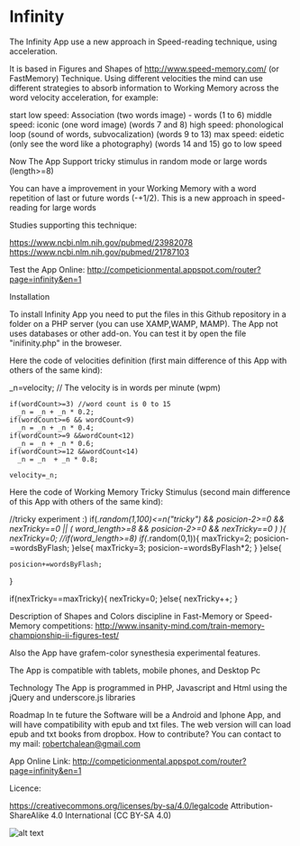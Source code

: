 # Infinity
The Infinity App use a new approach in Speed-reading technique, using acceleration.

It is based in Figures and Shapes of http://www.speed-memory.com/ (or FastMemory) Technique. Using different velocities the mind can use different strategies to absorb information to Working Memory across the word velocity acceleration, for example:

start
low speed: Association (two words image) - words (1 to 6)
middle speed: iconic (one word image) (words 7 and 8)
high speed: phonological loop (sound of words, subvocalization) (words 9 to 13)
max speed: eidetic (only see the word like a photography) (words 14 and 15)
go to low speed

Now The App Support tricky stimulus in random mode or large words (length>=8)

You can have a improvement in your Working Memory with a word repetition of last or future words (-+1/2). This is a new approach in speed-reading for large words

Studies supporting this technique:

https://www.ncbi.nlm.nih.gov/pubmed/23982078
https://www.ncbi.nlm.nih.gov/pubmed/21787103

Test the App Online: http://competicionmental.appspot.com/router?page=infinity&en=1

Installation

To install Infinity App you need to put the files in this Github repository in a folder on a PHP server (you can use XAMP,WAMP, MAMP). The App not uses databases or other add-on. You can test it by open the file "inifinity.php" in the broweser.

Here the code of velocities definition (first main difference of this App with others of the same kind):

  _n=velocity; // The velocity is in words per minute (wpm)

    if(wordCount>=3) //word count is 0 to 15
      _n = _n + _n * 0.2;
    if(wordCount>=6 && wordCount<9)
      _n = _n + _n * 0.4;
    if(wordCount>=9 &&wordCount<12)
      _n = _n + _n * 0.6;
    if(wordCount>=12 &&wordCount<14)
      _n = _n  + _n * 0.8;

    velocity=_n;
    
Here the code of Working Memory Tricky Stimulus (second main difference of this App with others of the same kind):

  //tricky experiment :)
  if(_.random(1,100)<=n("tricky") && posicion-2>=0 && nexTricky==0 || ( word_length>=8 && posicion-2>=0 && nexTricky==0 ) ){
    nexTricky=0;
    //if(word_length>=8)
    if(_.random(0,1)){ maxTricky=2; posicion-=wordsByFlash; }else{ maxTricky=3; posicion-=wordsByFlash*2; }
  }else{

    posicion+=wordsByFlash;
  }

  if(nexTricky==maxTricky){ nexTricky=0; }else{ nexTricky++; }
    
    
Description of Shapes and Colors discipline in Fast-Memory or Speed-Memory competitions: http://www.insanity-mind.com/train-memory-championship-ii-figures-test/

Also the App have grafem-color synesthesia experimental features.

The App is compatible with tablets, mobile phones, and Desktop Pc

Technology
The App is programmed in PHP, Javascript and Html using the jQuery and underscore.js libraries

Roadmap
In te future the Software will be a Android and Iphone App, and will have compatibility with epub and txt files.
The web version will can load epub and txt books from dropbox.
How to contribute?
You can contact to my mail: robertchalean@gmail.com

App Online Link: http://competicionmental.appspot.com/router?page=infinity&en=1 

Licence: 

https://creativecommons.org/licenses/by-sa/4.0/legalcode
Attribution-ShareAlike 4.0 International (CC BY-SA 4.0)

![alt text](https://3.bp.blogspot.com/-Tbb-pTnBKcE/WsmSeikWblI/AAAAAAAABUY/x2VA_wv0vtg8BQoJWsUaVqugfZVLSIjAACLcBGAs/s1600/Captura%2Bde%2Bpantalla%2B2018-04-08%2Ba%2Blas%2B0.44.38.png)
